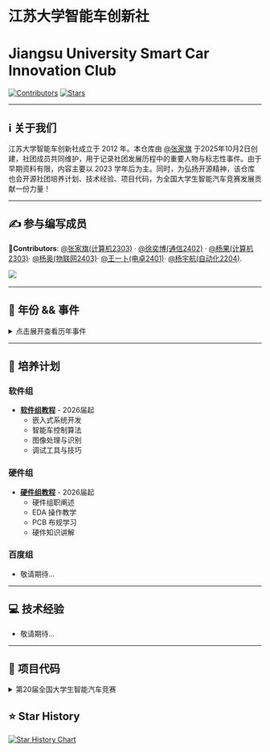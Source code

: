 # 江苏大学智能车创新社
# Jiangsu University Smart Car Innovation Club

[![Contributors](https://img.shields.io/github/contributors/JiaqiZhang-Sengoku/UJS-Smart-Car-Innovation-Club)](https://github.com/JiaqiZhang-Sengoku/UJS-Smart-Car-Innovation-Club/graphs/contributors) [![Stars](https://img.shields.io/github/stars/JiaqiZhang-Sengoku/UJS-Smart-Car-Innovation-Club)](https://github.com/JiaqiZhang-Sengoku/UJS-Smart-Car-Innovation-Club/stargazers)

</div>

---

## ℹ️ 关于我们

江苏大学智能车创新社成立于 2012 年。本仓库由 [@张家旗](https://github.com/Sengokuuuu) 于2025年10月2日创建，社团成员共同维护，用于记录社团发展历程中的重要人物与标志性事件。由于早期资料有限，内容主要以 2023 学年后为主。同时，为弘扬开源精神，该仓库也会开源社团培养计划、技术经验、项目代码，为全国大学生智能汽车竞赛发展贡献一份力量！

---

## ✍️ 参与编写成员

**🦉Contributors**: [@张家旗(计算机2303)](https://github.com/Sengokuuuu) · [@徐奕博(通信2402)](https://github.com/XCMB-haochi) · [@杨果(计算机2303)](https://github.com/Rcheeseburger)· [@杨奥(物联网2403)](https://github.com/evil0knight)· [@王一卜(电卓2401)](https://github.com/dhawu172)· [@杨宇航(自动化2204)](https://github.com/yyh-2004).

<a href="https://github.com/JiaqiZhang-Sengoku/UJS-Smart-Car-Innovation-Club/graphs/contributors">
  <img src="https://contributors-img.web.app/image?repo=JiaqiZhang-Sengoku/UJS-Smart-Car-Innovation-Club" />
</a>

---

## 📅 年份 && 事件

<details>
<summary>点击展开查看历年事件</summary>

### 2012学年
### 2012年××月××日
🎉🎊**江苏大学智能车创新社成立!!!** 🎊🎉

### 2013学年

### 2014学年

### 2015学年

### 2016学年

### 2017学年

### 2018学年

### 2019学年

### 2020学年

### 2021学年

### 2022学年

### 2023学年

#### 👥 主要成员

|&emsp;&emsp;&emsp;&emsp; **社长** &emsp;&emsp;&emsp;&emsp; |&emsp;&emsp;&emsp;&emsp; **团支书** &emsp;&emsp;&emsp;&emsp;|
|:------:|:------:|
| **随一鹏** | **周旭** | 

### 2024学年

#### 👥 主要成员

|&emsp;&emsp;&emsp;&emsp; **社长** &emsp;&emsp;&emsp;&emsp; |&emsp;&emsp;&emsp;&emsp; **副社长** &emsp;&emsp;&emsp;&emsp; |&emsp;&emsp;&emsp;&emsp; **团支书** &emsp;&emsp;&emsp;&emsp;|
|:------:|:------:|:------:|
| **张家旗** | **随一鹏** | **杨果** | 

#### 📸 事件记录

##### 2025年07月26日 智能车省赛
![](https://github.com/JiaqiZhang-Sengoku/UJS-Smart-Car-Innovation-Club/blob/main/Figures/2024/20250726_0.jpg)
![](https://github.com/JiaqiZhang-Sengoku/UJS-Smart-Car-Innovation-Club/blob/main/Figures/2024/20250726_1.jpg)
![拍摄于2025年07月26日；地点:南京信息工程大学](https://github.com/JiaqiZhang-Sengoku/UJS-Smart-Car-Innovation-Club/blob/main/Figures/2024/20250726_2.jpg)
拍摄于2025年07月26日；地点 : 南京信息工程大学

### 2025学年
#### 👥 主要成员

|&emsp;&emsp;&emsp; **社长** &emsp;&emsp;&emsp;|&emsp;&emsp;&emsp; **副社长** &emsp;&emsp;&emsp;|&emsp;&emsp;&emsp; **团支书** &emsp;&emsp;&emsp;|&emsp;&emsp;&emsp; **软件组组长** &emsp;&emsp;&emsp;|
|:------:|:------:|:------:|:------:|
| **王浩民** | **卢帅** | **王一卜** | **徐奕博** |

</details>

---

## 🎯 培养计划

### 软件组
- [**软件组教程**](./docs/tutorials/software/) - 2026届起
  - 嵌入式系统开发
  - 智能车控制算法
  - 图像处理与识别
  - 调试工具与技巧

### 硬件组
- [**硬件组教程**](https://github.com/dhawu172/smart-car/blob/master/%E7%A1%AC%E4%BB%B6%E5%9F%B9%E8%AE%AD.pdf) - 2026届起
  - 硬件组职阐述
  - EDA 操作教学
  - PCB 布规学习
  - 硬件知识讲解

### 百度组
- 敬请期待...

---

## 💻 技术经验

- 敬请期待...

---

## 📂 项目代码

<details>
<summary>第20届全国大学生智能汽车竞赛</summary>

<details>
<summary>智能视觉组</summary>

**组员**：[@徐奕博](https://github.com/XCMB-haochi)（通信2402，软件）· 王浩民（电信2403，软件）· 严俊涵（测控2502，硬件）

- [**分类训练项目**](https://github.com/XCMB-haochi/Classify_Train_Proj_RELEASE) - 图像分类训练相关代码
- [**智能车主控代码**](https://github.com/XCMB-haochi/SmartCar20TH_SV_RELEASE) - 智能车控制系统代码

</details>

<details>
<summary>平衡轮腿组</summary>

**组员**：[@王一卜](https://github.com/dhawu172)(电卓2401，硬件) · [@杨奥](https://github.com/evil0knight)(物联网2403，软件) · 邹文(机械2305, 软件)

- [**JSU_Infin0**](https://github.com/evil0knight/JSU_Infin0.git) - 省2代码备份,包含前期寒假备赛日记,本人智寡才轻,其中滋味,需后人自我体会
- [**轮腿硬件PCB**](https://github.com/dhawu172/smart-car.git)- 20届轮腿硬件pcb文件
</details>

</details>

## ⭐️ Star History

[![Star History Chart](https://api.star-history.com/svg?repos=JiaqiZhang-Sengoku/UJS-Smart-Car-Innovation-Club&type=Date&t=1)](https://star-history.com/#JiaqiZhang-Sengoku/UJS-Smart-Car-Innovation-Club&Date)

